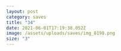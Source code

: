 ```yaml
---
layout: post
category: saves
title: "34"
date: 2021-06-01T17:19:38.052Z
image: /assets/uploads/saves/img_8198.png
size: "3"
---
```

